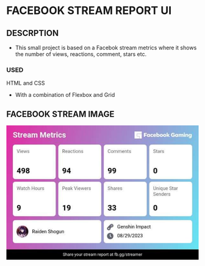 # FACEBOOK STREAM REPORT UI 


## DESCRPTION 

 - This small project is based on a Facebok stream metrics where 
 it shows the number of views, reactions, comment, stars etc.



### USED

HTML and CSS

- With a combination of Flexbox and Grid

## FACEBOOK STREAM IMAGE

![Alt text](fbstreamreport.jpg)<br>